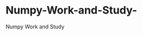  # Numpy-Work-and-Study-
Numpy Work and Study 
                
                
                                  
                                                 
                                                                                                                               
